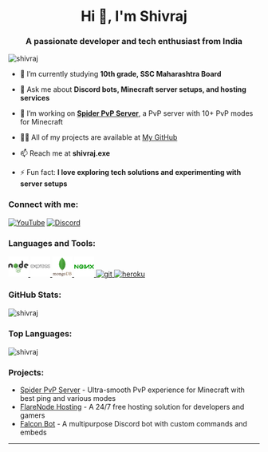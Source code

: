 <h1 align="center">Hi 👋, I'm Shivraj</h1>
<h3 align="center">A passionate developer and tech enthusiast from India</h3>

<p align="left"> <img src="https://komarev.com/ghpvc/?username=shivraj&label=Profile%20views&color=0e75b6&style=flat" alt="shivraj" /> </p>

- 🌱 I’m currently studying **10th grade, SSC Maharashtra Board**

- 💬 Ask me about **Discord bots, Minecraft server setups, and hosting services**

- 🔭 I’m working on **[Spider PvP Server](#)**, a PvP server with 10+ PvP modes for Minecraft

- 👨‍💻 All of my projects are available at [My GitHub](https://github.com/shivraj)

- 📫 Reach me at **shivraj.exe**

- ⚡ Fun fact: **I love exploring tech solutions and experimenting with server setups**

<h3 align="left">Connect with me:</h3>
<p align="left">
<a href="https://www.youtube.com/c/Shivrajmc" target="blank"><img align="center" src="https://img.shields.io/badge/YouTube-%23FF0000.svg?style=for-the-badge&logo=YouTube&logoColor=white" alt="YouTube" /></a>
<a href="https://discord.gg/stairnodes" target="blank"><img align="center" src="https://img.shields.io/badge/Discord-%237289DA.svg?style=for-the-badge&logo=Discord&logoColor=white" alt="Discord" /></a>
</p>

<h3 align="left">Languages and Tools:</h3>
<p align="left"> 
<a href="https://nodejs.org" target="_blank" rel="noreferrer"> <img src="https://raw.githubusercontent.com/devicons/devicon/master/icons/nodejs/nodejs-original-wordmark.svg" alt="nodejs" width="40" height="40"/> </a> 
<a href="https://expressjs.com" target="_blank" rel="noreferrer"> <img src="https://raw.githubusercontent.com/devicons/devicon/master/icons/express/express-original-wordmark.svg" alt="express" width="40" height="40"/> </a> 
<a href="https://www.mongodb.com/" target="_blank" rel="noreferrer"> <img src="https://raw.githubusercontent.com/devicons/devicon/master/icons/mongodb/mongodb-original-wordmark.svg" alt="mongodb" width="40" height="40"/> </a> 
<a href="https://www.nginx.com" target="_blank" rel="noreferrer"> <img src="https://raw.githubusercontent.com/devicons/devicon/master/icons/nginx/nginx-original.svg" alt="nginx" width="40" height="40"/> </a> 
<a href="https://git-scm.com/" target="_blank" rel="noreferrer"> <img src="https://www.vectorlogo.zone/logos/git-scm/git-scm-icon.svg" alt="git" width="40" height="40"/> </a> 
<a href="https://heroku.com" target="_blank" rel="noreferrer"> <img src="https://www.vectorlogo.zone/logos/heroku/heroku-icon.svg" alt="heroku" width="40" height="40"/> </a> 
</p>

<h3 align="left">GitHub Stats:</h3>
<p><img align="center" src="https://github-readme-stats.vercel.app/api?username=shivraj&show_icons=true&locale=en" alt="shivraj" /></p>

<h3 align="left">Top Languages:</h3>
<p><img align="center" src="https://github-readme-stats.vercel.app/api/top-langs?username=shivraj&show_icons=true&locale=en&layout=compact" alt="shivraj" /></p>

<h3 align="left">Projects:</h3>
<ul>
  <li><a href="https://github.com/shivraj/SpiderPvP">Spider PvP Server</a> - Ultra-smooth PvP experience for Minecraft with best ping and various modes</li>
  <li><a href="https://github.com/shivraj/FlareNode">FlareNode Hosting</a> - A 24/7 free hosting solution for developers and gamers</li>
  <li><a href="https://github.com/shivraj/FalconBot">Falcon Bot</a> - A multipurpose Discord bot with custom commands and embeds</li>
</ul>

---

